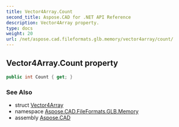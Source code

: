 ```yaml
---
title: Vector4Array.Count
second_title: Aspose.CAD for .NET API Reference
description: Vector4Array property. 
type: docs
weight: 20
url: /net/aspose.cad.fileformats.glb.memory/vector4array/count/
---
```

## Vector4Array.Count property

```csharp
public int Count { get; }
```

### See Also

* struct [Vector4Array](../)
* namespace [Aspose.CAD.FileFormats.GLB.Memory](../../vector4array/)
* assembly [Aspose.CAD](../../../)


